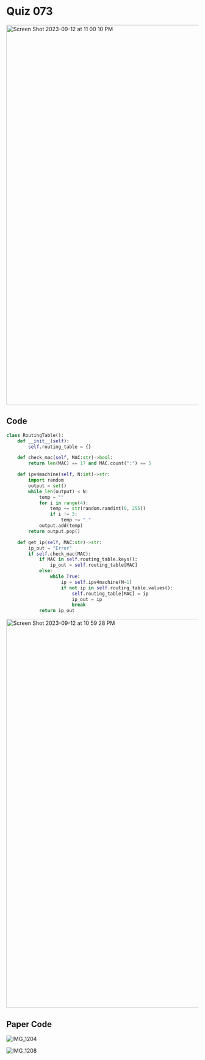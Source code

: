 # Quiz 073
<img width="994" alt="Screen Shot 2023-09-12 at 11 00 10 PM" src="https://github.com/jonathanye29/year_2/assets/111751273/8512c909-5db6-4b2a-8a39-a2cfec2b3fd5">

## Code
```.py
class RoutingTable():
    def __init__(self):
        self.routing_table = {}

    def check_mac(self, MAC:str)->bool:
        return len(MAC) == 17 and MAC.count(":") == 5

    def ipv4machine(self, N:int)->str:
        import random
        output = set()
        while len(output) < N:
            temp = ""
            for i in range(4):
                temp += str(random.randint(0, 255))
                if i != 3:
                    temp += "."
            output.add(temp)
        return output.pop()

    def get_ip(self, MAC:str)->str:
        ip_out = "Error"
        if self.check_mac(MAC):
            if MAC in self.routing_table.keys():
                ip_out = self.routing_table[MAC]
            else:
                while True:
                    ip = self.ipv4machine(N=1)
                    if not ip in self.routing_table.values():
                        self.routing_table[MAC] = ip
                        ip_out = ip
                        break
            return ip_out
```
<img width="1017" alt="Screen Shot 2023-09-12 at 10 59 28 PM" src="https://github.com/jonathanye29/year_2/assets/111751273/419b6bf9-96b1-4338-b4b8-8ef5ac4df8fa">

## Paper Code

![IMG_1204](https://github.com/jonathanye29/year_2/assets/111751273/e8e8c0ef-2173-452e-9217-84998a05151d)

![IMG_1208](https://github.com/jonathanye29/year_2/assets/111751273/b69de5f1-7622-4760-8b8c-2608d172c836)

